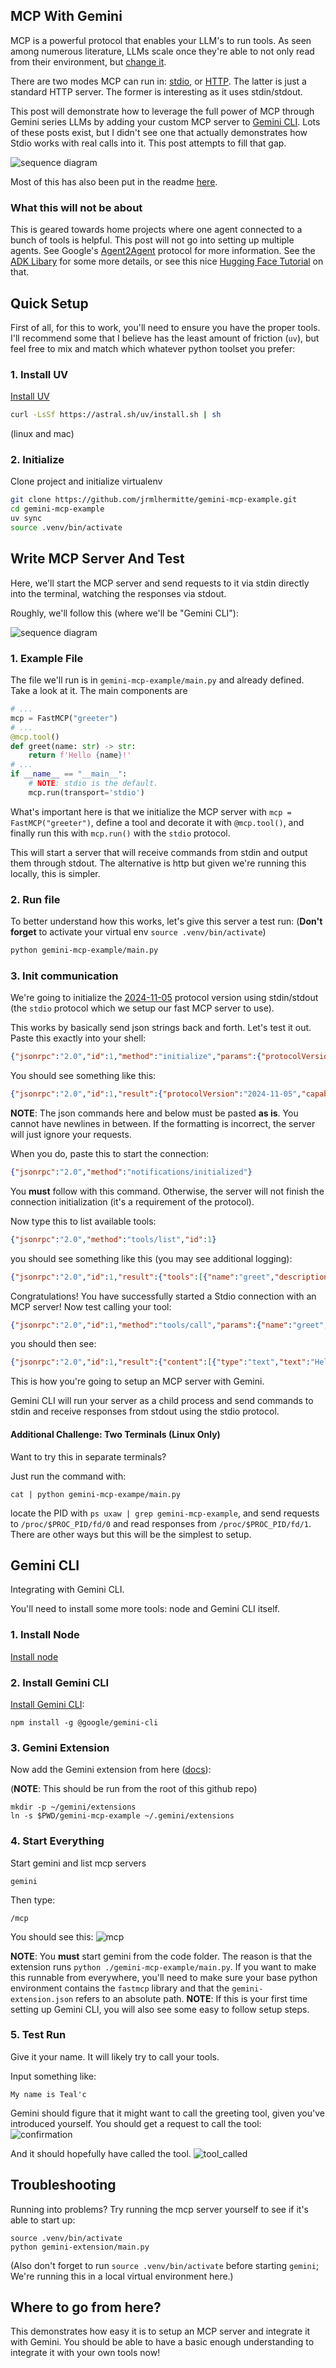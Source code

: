## MCP With Gemini

MCP is a powerful protocol that enables your LLM's to run tools. As seen among
numerous literature, LLMs scale once they're able to not only read from
their environment, but [change it](https://arxiv.org/pdf/2505.10361).

There are two modes MCP can run in: [stdio](https://modelcontextprotocol.io/docs/concepts/transports#standard-input%2Foutput-stdio), or [HTTP](https://modelcontextprotocol.io/docs/concepts/transports#streamable-http). The latter is just a standard HTTP server. The former is interesting as it uses stdin/stdout.


This post will demonstrate how to leverage the full power of MCP through Gemini series LLMs
by adding your custom MCP server to [Gemini CLI](https://blog.google/technology/developers/introducing-gemini-cli-open-source-ai-agent/).
Lots of these posts exist, but I didn't see one that actually demonstrates how Stdio works with real calls into it. This post attempts to fill that gap. 

![sequence diagram](/images/2025_07_04_gemini_graph.png)


Most of this has also been put in the readme [here](https://github.com/jrmlhermitte/gemini-mcp-example).

### What this will not be about

This is geared towards home projects where one agent connected to a bunch of tools is helpful.
This post will not go into setting up multiple agents. See Google's [Agent2Agent](https://developers.googleblog.com/en/a2a-a-new-era-of-agent-interoperability/) protocol for more information. See the [ADK Libary](https://google.github.io/adk-docs/) for some more details, or see this nice [Hugging Face Tutorial](https://huggingface.co/blog/tsadoq/agent2agent-and-mcp-tutorial) on that.


## Quick Setup
First of all, for this to work, you'll need to ensure you have the proper tools.
I'll recommend some that I believe has the least amount of friction (`uv`), but
feel free to mix and match which whatever python toolset you prefer:

### 1. Install UV

[Install UV](https://docs.astral.sh/uv/getting-started/installation/#installing-uv)

```bash
curl -LsSf https://astral.sh/uv/install.sh | sh
```

(linux and mac)

### 2. Initialize
Clone project and initialize virtualenv

```bash
git clone https://github.com/jrmlhermitte/gemini-mcp-example.git 
cd gemini-mcp-example
uv sync
source .venv/bin/activate
```

## Write MCP Server And Test

Here, we'll start the MCP server and send requests to it
via stdin directly into the terminal, watching the responses via stdout.

Roughly, we'll follow this (where we'll be "Gemini CLI"):

![sequence diagram](/images/2025_07_04_gemini_sequence.png)

### 1. Example File
The file we'll run is in `gemini-mcp-example/main.py` and already defined.
Take a look at it. The main components are 

```python
# ...
mcp = FastMCP("greeter")
# ...
@mcp.tool()
def greet(name: str) -> str:
    return f'Hello {name}!'
# ...
if __name__ == "__main__":
    # NOTE: stdio is the default.
    mcp.run(transport='stdio')
```

What's important here is that we initialize the MCP server with `mcp = FastMCP("greeter")`, define a tool and decorate it with `@mcp.tool()`,
and finally run this with `mcp.run()` with the `stdio` protocol.

This will start a server that will receive commands from stdin and output them
through stdout. The alternative is http but given we're running this locally,
this is simpler.

### 2. Run file

To better understand how this works, let's give this server a test run:
(**Don't forget** to activate your virtual env `source .venv/bin/activate`)

```bash
python gemini-mcp-example/main.py
```

### 3. Init communication

We're going to initialize the [2024-11-05](https://modelcontextprotocol.io/specification/2025-06-18/basic/lifecycle) protocol version using stdin/stdout (the `stdio` protocol which we setup our fast MCP server to use).

This works by basically send json strings back and forth. Let's test it out. Paste this exactly into your shell:

```json
{"jsonrpc":"2.0","id":1,"method":"initialize","params":{"protocolVersion":"2024-11-05","capabilities":{"roots":{"listChanged":true},"tools":{"listChanged":true},"sampling":{},"elicitation":{}},"clientInfo":{"name":"ExampleClient","title":"ExampleClientDisplayName","version":"1.0.0"}}}
```


You should see something like this:

```json
{"jsonrpc":"2.0","id":1,"result":{"protocolVersion":"2024-11-05","capabilities":{"experimental":{},"prompts":{"listChanged":false},"resources":{"subscribe":false,"listChanged":false},"tools":{"listChanged":false}},"serverInfo":{"name":"greeter","version":"1.10.1"}}}
```

**NOTE**: The json commands here and below must be pasted **as is**. You cannot have newlines in between. If the formatting is incorrect, the server will just ignore your requests.

When you do, paste this to start the connection:

```json
{"jsonrpc":"2.0","method":"notifications/initialized"}
```

You **must** follow with this command. Otherwise, the server will not finish the connection initialization (it's a requirement of the protocol).

Now type this to list available tools:

```json
{"jsonrpc":"2.0","method":"tools/list","id":1}
```

you should see something like this (you may see additional logging):

```json
{"jsonrpc":"2.0","id":1,"result":{"tools":[{"name":"greet","description":"","inputSchema":{"properties":{"name":{"title":"Name","type":"string"}},"required":["name"],"title":"greetArguments","type":"object"},"outputSchema":{"properties":{"result":{"title":"Result","type":"string"}},"required":["result"],"title":"greetOutput","type":"object"}}]}}
```

Congratulations! You have successfully started a Stdio connection with an MCP
server! Now test calling your tool:
```json
{"jsonrpc":"2.0","id":1,"method":"tools/call","params":{"name":"greet","arguments":{"name":"Teal'c"}}}
```

you should then see:
```json
{"jsonrpc":"2.0","id":1,"result":{"content":[{"type":"text","text":"Hello Teal'c!"}],"structuredContent":{"result":"Hello Teal'c!"},"isError":false}}
```

This is how you're going to setup an MCP server with Gemini.

Gemini CLI will run your server as a child process
and send commands to stdin and receive responses from stdout using the stdio protocol.

#### Additional Challenge: Two Terminals (Linux Only)
Want to try this in separate terminals?

Just run the command with:
```
cat | python gemini-mcp-exampe/main.py
```

locate the PID with `ps uxaw | grep gemini-mcp-example`, and
send requests to `/proc/$PROC_PID/fd/0` and read responses from
`/proc/$PROC_PID/fd/1`. There are other ways but this will be the simplest to setup.

## Gemini CLI
Integrating with Gemini CLI.

You'll need to install some more tools: node and Gemini CLI itself.

### 1. Install Node
[Install node](https://nodejs.org/en/download)

### 2. Install Gemini CLI
[Install Gemini CLI](https://github.com/google-gemini/gemini-cli?tab=readme-ov-file):

```
npm install -g @google/gemini-cli
```

### 3. Gemini Extension

Now add the Gemini extension from here ([docs](https://github.com/google-gemini/gemini-cli/blob/main/docs/extension.md)):

(**NOTE**: This should be run from the root of this github repo)

```
mkdir -p ~/gemini/extensions
ln -s $PWD/gemini-mcp-example ~/.gemini/extensions
```

### 4. Start Everything

Start gemini and list mcp servers

```
gemini
```

Then type:
```
/mcp
```

You should see this:
![mcp](/images/gemini_mcp_command.png)


**NOTE**: You **must** start gemini from the code folder. The reason is that the
extension runs `python ./gemini-mcp-example/main.py`. If you want to make this runnable from everywhere, you'll need to make sure your base python environment contains the `fastmcp` library and that the `gemini-extension.json` refers to an absolute path.
**NOTE**: If this is your first time setting up Gemini CLI, you will also see some easy to follow setup steps.

### 5. Test Run
Give it your name. It will likely try to call your tools.

Input something like:
```
My name is Teal'c
```

Gemini should figure that it might want to call the greeting tool, given you've introduced yourself. You should get a request to call the tool:
![confirmation](/images/greet_request.png)

And it should hopefully have called the tool.
![tool_called](/images/greet_tool_called.png)


## Troubleshooting

Running into problems? Try running the mcp server yourself to see if it's able to start up:

```
source .venv/bin/activate
python gemini-extension/main.py
```

(Also don't forget to run `source .venv/bin/activate` before starting `gemini`; We're running this in a local virtual environment here.)

## Where to go from here?

This demonstrates how easy it is to setup an MCP server and integrate it with Gemini. You should be able to have a basic enough understanding to integrate it with your own tools now!

